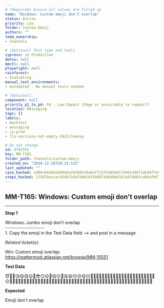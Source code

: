 ```yaml
---
# (Required) Ensure all values are filled up
name: "Windows: Custom emoji don't overlap"
status: Active
priority: Low
folder: Custom Emoji
authors: ""
team_ownership: 
- Channels

# (Optional) Test type and tools
cypress: in Production
detox: null
mmctl: null
playwright: null
rainforest: 
- Evaluating
manual_test_environments: 
- Automated - No manual tests needed

# (Optional)
component: null
priority_p1_to_p4: P4 - Low-Impact (Edge or unsuitable to repeat?)
location: Messaging
tags: []
labels: 
- Hackfest
- messaging
- cy-prod
- fix-versions-not-empty-2022cleanup

# Do not change
id: 3742351
key: MM-T165
folder_path: channels/custom-emoji
created_on: "2019-12-20T20:33:15Z"
last_updated: ""
case_hashed: cd04c04d93e9944dafb38d519a0af715733656d17d462346f3ab49ffe9391a25c4188e6de24097906a18c964aa2ecf2b
steps_hashed: 173d7beccac454bf24af50019f589074d6d9841614d74d03cd654f0f7346e2c0157a6c2250a08712b0af7144441ce95d
---
```


## MM-T165: Windows: Custom emoji don't overlap

---

**Step 1**

Windows: Jumbo emoji don't overlap\
\--------------------\
1\. Copy the emoji in the Test Data field --> and post in a message

_Related ticket(s):_

Win: Custom emoji overlap:\
<https://mattermost.atlassian.net/browse/MM-15551>

**Test Data**

😈🤣👘😘😋😋😛🤨😎😏😛🤓😋😖🤨😫😫😚😒😋☹️🤨😒😒🤪😖😋😒😋🤨😏😩🤨😀🤨😇🧐🙃🤨🙃😟😛😔🧐☹️🤬😱😳🤫🤫😥😳🤔😨🤗😢😑🤢🤢🤢🤮🤮😪😑😑🤔😴🤭😵😑😷🤐🤐👙👨‍👧‍👧👨‍👨‍👧‍👦👚👩‍👦‍👦👔👩‍👧‍👦👠👩‍👦‍👦👨‍👦‍👦

**Expected**

Emoji don't overlap
